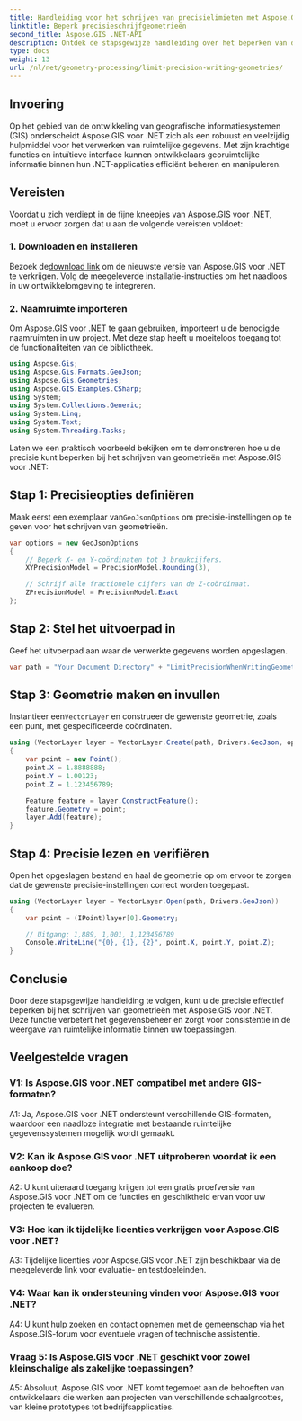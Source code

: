 ```yaml
---
title: Handleiding voor het schrijven van precisielimieten met Aspose.GIS voor .NET
linktitle: Beperk precisieschrijfgeometrieën
second_title: Aspose.GIS .NET-API
description: Ontdek de stapsgewijze handleiding over het beperken van de nauwkeurigheid bij het schrijven van geometrieën met Aspose.GIS voor .NET. Verbeter moeiteloos het beheer van ruimtelijke gegevens.
type: docs
weight: 13
url: /nl/net/geometry-processing/limit-precision-writing-geometries/
---
```

## Invoering

Op het gebied van de ontwikkeling van geografische informatiesystemen (GIS) onderscheidt Aspose.GIS voor .NET zich als een robuust en veelzijdig hulpmiddel voor het verwerken van ruimtelijke gegevens. Met zijn krachtige functies en intuïtieve interface kunnen ontwikkelaars georuimtelijke informatie binnen hun .NET-applicaties efficiënt beheren en manipuleren.

## Vereisten

Voordat u zich verdiept in de fijne kneepjes van Aspose.GIS voor .NET, moet u ervoor zorgen dat u aan de volgende vereisten voldoet:

### 1. Downloaden en installeren

 Bezoek de[download link](https://releases.aspose.com/gis/net/) om de nieuwste versie van Aspose.GIS voor .NET te verkrijgen. Volg de meegeleverde installatie-instructies om het naadloos in uw ontwikkelomgeving te integreren.

### 2. Naamruimte importeren

Om Aspose.GIS voor .NET te gaan gebruiken, importeert u de benodigde naamruimten in uw project. Met deze stap heeft u moeiteloos toegang tot de functionaliteiten van de bibliotheek.

```csharp
using Aspose.Gis;
using Aspose.Gis.Formats.GeoJson;
using Aspose.Gis.Geometries;
using Aspose.GIS.Examples.CSharp;
using System;
using System.Collections.Generic;
using System.Linq;
using System.Text;
using System.Threading.Tasks;
```

Laten we een praktisch voorbeeld bekijken om te demonstreren hoe u de precisie kunt beperken bij het schrijven van geometrieën met Aspose.GIS voor .NET:

## Stap 1: Precisieopties definiëren

 Maak eerst een exemplaar van`GeoJsonOptions` om precisie-instellingen op te geven voor het schrijven van geometrieën.

```csharp
var options = new GeoJsonOptions
{
    // Beperk X- en Y-coördinaten tot 3 breukcijfers.
    XYPrecisionModel = PrecisionModel.Rounding(3),

    // Schrijf alle fractionele cijfers van de Z-coördinaat.
    ZPrecisionModel = PrecisionModel.Exact
};
```

## Stap 2: Stel het uitvoerpad in

Geef het uitvoerpad aan waar de verwerkte gegevens worden opgeslagen.

```csharp
var path = "Your Document Directory" + "LimitPrecisionWhenWritingGeometries_out.json";
```

## Stap 3: Geometrie maken en invullen

 Instantieer een`VectorLayer` en construeer de gewenste geometrie, zoals een punt, met gespecificeerde coördinaten.

```csharp
using (VectorLayer layer = VectorLayer.Create(path, Drivers.GeoJson, options))
{
    var point = new Point();
    point.X = 1.8888888;
    point.Y = 1.00123;
    point.Z = 1.123456789;

    Feature feature = layer.ConstructFeature();
    feature.Geometry = point;
    layer.Add(feature);
}
```

## Stap 4: Precisie lezen en verifiëren

Open het opgeslagen bestand en haal de geometrie op om ervoor te zorgen dat de gewenste precisie-instellingen correct worden toegepast.

```csharp
using (VectorLayer layer = VectorLayer.Open(path, Drivers.GeoJson))
{
    var point = (IPoint)layer[0].Geometry;

    // Uitgang: 1,889, 1,001, 1,123456789
    Console.WriteLine("{0}, {1}, {2}", point.X, point.Y, point.Z);
}
```

## Conclusie

Door deze stapsgewijze handleiding te volgen, kunt u de precisie effectief beperken bij het schrijven van geometrieën met Aspose.GIS voor .NET. Deze functie verbetert het gegevensbeheer en zorgt voor consistentie in de weergave van ruimtelijke informatie binnen uw toepassingen.

## Veelgestelde vragen

### V1: Is Aspose.GIS voor .NET compatibel met andere GIS-formaten?

A1: Ja, Aspose.GIS voor .NET ondersteunt verschillende GIS-formaten, waardoor een naadloze integratie met bestaande ruimtelijke gegevenssystemen mogelijk wordt gemaakt.

### V2: Kan ik Aspose.GIS voor .NET uitproberen voordat ik een aankoop doe?

A2: U kunt uiteraard toegang krijgen tot een gratis proefversie van Aspose.GIS voor .NET om de functies en geschiktheid ervan voor uw projecten te evalueren.

### V3: Hoe kan ik tijdelijke licenties verkrijgen voor Aspose.GIS voor .NET?

A3: Tijdelijke licenties voor Aspose.GIS voor .NET zijn beschikbaar via de meegeleverde link voor evaluatie- en testdoeleinden.

### V4: Waar kan ik ondersteuning vinden voor Aspose.GIS voor .NET?

A4: U kunt hulp zoeken en contact opnemen met de gemeenschap via het Aspose.GIS-forum voor eventuele vragen of technische assistentie.

### Vraag 5: Is Aspose.GIS voor .NET geschikt voor zowel kleinschalige als zakelijke toepassingen?

A5: Absoluut, Aspose.GIS voor .NET komt tegemoet aan de behoeften van ontwikkelaars die werken aan projecten van verschillende schaalgroottes, van kleine prototypes tot bedrijfsapplicaties.